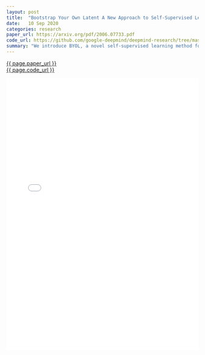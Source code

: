 ```yaml
---
layout: post
title:  "Bootstrap Your Own Latent A New Approach to Self-Supervised Learning"
date:   10 Sep 2020
categories: research
paper_url: https://arxiv.org/pdf/2006.07733.pdf
code_url: https://github.com/google-deepmind/deepmind-research/tree/master/byol
summary: "We introduce BYOL, a novel self-supervised learning method for image representation without using negative pairs. Utilizing two networks, BYOL trains one to predict the representation of an image as seen by the other under a different view, updating the latter with the former's slow-moving average. Surpassing state-of-the-art methods, it achieves up to 79.6% accuracy on ImageNet with ResNet models, performing equally or better on transfer and semi-supervised tasks. Code and models are available on GitHub."
---
```


<style>
.responsive-pdf-container {
    overflow: hidden;
    padding-top: 141.42%; /* 16:9 Aspect Ratio, adjust as needed */
    position: relative;
}

.responsive-pdf-container iframe {
    border: none;
    height: 100%;
    left: 0;
    position: absolute;
    top: 0;
    width: 100%;
}
</style>

<a href="{{ page.paper_url }}">{{ page.paper_url }}</a><br>
<a href="{{ page.code_url }}">{{ page.code_url }}</a>

<div class="responsive-pdf-container">
    <iframe src="{{ page.paper_url }}" style="border: none;"></iframe>
</div>